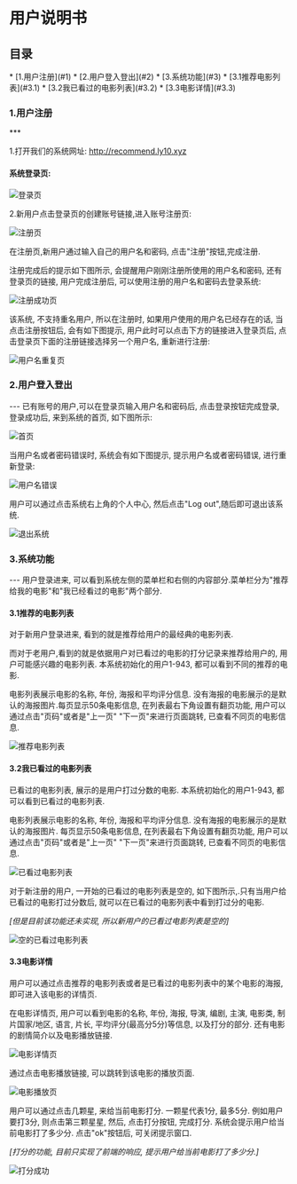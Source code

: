 <h1>用户说明书</h1>

<h2>目录</h2>
* [1.用户注册](#1)
* [2.用户登入登出](#2)
* [3.系统功能](#3)
* [3.1推荐电影列表](#3.1)
* [3.2我已看过的电影列表](#3.2)
* [3.3电影详情](#3.3)

<h3 id='1'>1.用户注册</h3>
***

1.打开我们的系统网址: http://recommend.ly10.xyz

<h4>系统登录页:</h4>

![登录页](./source/image/login.png)

2.新用户点击登录页的创建账号链接,进入账号注册页:

![注册页](./source/image/signup.png)

在注册页,新用户通过输入自己的用户名和密码, 点击"注册"按钮,完成注册.

注册完成后的提示如下图所示, 会提醒用户刚刚注册所使用的用户名和密码, 还有登录页的链接, 用户完成注册后, 可以使用注册的用户名和密码去登录系统:

![注册成功页](./source/image/signup_success.png)

该系统, 不支持重名用户, 所以在注册时, 如果用户使用的用户名已经存在的话, 当点击注册按钮后, 会有如下图提示, 用户此时可以点击下方的链接进入登录页后, 点击登录页下面的注册链接选择另一个用户名, 重新进行注册:

![用户名重复页](./source/image/name_dup.png)

<h3 id='2'>2.用户登入登出</h3>
---
已有账号的用户,可以在登录页输入用户名和密码后, 点击登录按钮完成登录, 登录成功后, 来到系统的首页, 如下图所示:

![首页](./source/image/home.png)

当用户名或者密码错误时, 系统会有如下图提示, 提示用户名或者密码错误, 进行重新登录:

![用户名错误](./source/image/name_error.png)

用户可以通过点击系统右上角的个人中心, 然后点击"Log out",随后即可退出该系统.

![退出系统](./source/image/signout.png)

<h3 id='3'>3.系统功能</h3>
---
用户登录进来, 可以看到系统左侧的菜单栏和右侧的内容部分.菜单栏分为"推荐给我的电影"和"我已经看过的电影"两个部分.

<h4 id='3.1'>3.1推荐的电影列表</h4>
对于新用户登录进来, 看到的就是推荐给用户的最经典的电影列表.

而对于老用户,看到的就是依据用户对已看过的电影的打分记录来推荐给用户的, 用户可能感兴趣的电影列表. 本系统初始化的用户1-943, 都可以看到不同的推荐的电影.

电影列表展示电影的名称, 年份, 海报和平均评分信息. 没有海报的电影展示的是默认的海报图片.每页显示50条电影信息, 在列表最右下角设置有翻页功能, 用户可以通过点击"页码"或者是"上一页" "下一页"来进行页面跳转, 已查看不同页的电影信息.

![推荐电影列表](./source/image/recommend_list.png)

<h4 id='3.2'>3.2我已看过的电影列表</h4>

已看过的电影列表, 展示的是用户打过分数的电影. 本系统初始化的用户1-943, 都可以看到已看过的电影列表.

电影列表展示电影的名称, 年份, 海报和平均评分信息. 没有海报的电影展示的是默认的海报图片. 每页显示50条电影信息, 在列表最右下角设置有翻页功能, 用户可以通过点击"页码"或者是"上一页" "下一页"来进行页面跳转, 已查看不同页的电影信息.

![已看过电影列表](./source/image/watched_movies.png)

对于新注册的用户,  一开始的已看过的电影列表是空的, 如下图所示,.只有当用户给已看过的电影打过分数后, 就可以在已看过的电影列表中看到打过分的电影. 

*[但是目前该功能还未实现, 所以新用户的已看过电影列表是空的]*

![空的已看过电影列表](./source/image/null_watched_movie.png)

<h4 id='3.3'>3.3电影详情</h4>
用户可以通过点击推荐的电影列表或者是已看过的电影列表中的某个电影的海报, 即可进入该电影的详情页. 

在电影详情页, 用户可以看到电影的名称, 年份, 海报, 导演, 编剧, 主演, 电影类, 制片国家/地区, 语言, 片长, 平均评分(最高分5分)等信息, 以及打分的部分. 还有电影的剧情简介以及电影播放链接.

![电影详情页](./source/image/movie_details.png)

通过点击电影播放链接, 可以跳转到该电影的播放页面.

![电影播放页](./source/image/movie_play.png)

用户可以通过点击几颗星, 来给当前电影打分. 一颗星代表1分, 最多5分. 例如用户要打3分, 则点击第三颗星星, 然后, 点击打分按钮, 完成打分. 系统会提示用户给当前电影打了多少分. 点击"ok"按钮后, 可关闭提示窗口.

*[打分的功能, 目前只实现了前端的响应, 提示用户给当前电影打了多少分.]*

![打分成功](./source/image/score.png)

